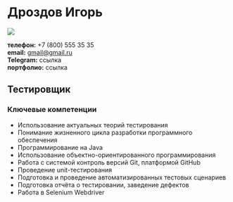 # Дроздов Игорь

![](https://take.ms/VkrrQ)

**телефон:** +7 (800) 555 35 35  
**email:** gmail@gmail.ru  
**Telegram:** ссылка  
**портфолио:** ссылка  

## Тестировщик               

### Ключевые компетенции

- Использование актуальных теорий тестирования  
- Понимание жизненного цикла разработки программного обеспечения  
- Программирование на Java  
- Использование объектно-ориентированного программирования  
- Работа с системой контроль версий Git, платформой GitHub  
- Проведение unit-тестирования  
- Подготовка и проведение автоматизированных тестовых сценариев  
- Подготовка отчёта о тестировании, заведение дефектов  
- Работа в Selenium Webdriver  
